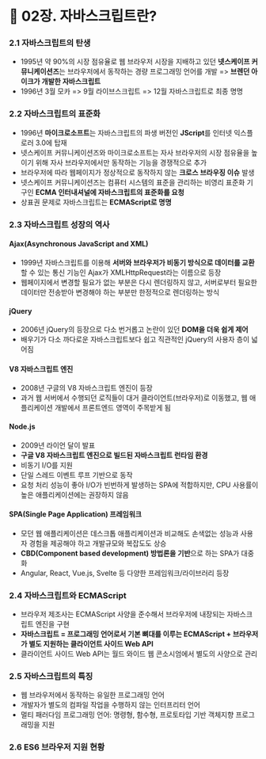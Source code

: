 # 📔 02장. 자바스크립트란?

### 2.1 자바스크립트의 탄생
- 1995년 약 90%의 시장 점유율로 웹 브라우저 시장을 지배하고 있던 **넷스케이프 커뮤니케이션즈**는 브라우저에서 동작하는 경량 프로그래밍 언어를 개발 => **브렌던 아이크가 개발한 자바스크립트**
- 1996년 3월 모카 => 9월 라이브스크립트 => 12월 자바스크립트로 최종 명명


### 2.2 자바스크립트의 표준화
- 1996년 **마이크로소프트**는 자바스크립트의 파생 버전인 **JScript**를 인터넷 익스플로러 3.0에 탑재
- 넷스케이프 커뮤니케이션즈와 마이크로소프트는 자사 브라우저의 시장 점유율을 높이기 위해 자사 브라우저에서만 동작하는 기능을 경쟁적으로 추가
- 브라우저에 따라 웹페이지가 정상적으로 동작하지 않는 **크로스 브라우징 이슈** 발생
- 넷스케이프 커뮤니케이션즈는 컴퓨터 시스템의 표준을 관리하는 비영리 표준화 기구인 **ECMA 인터내셔널에 자바스크립트의 표준화를 요청**
- 상표권 문제로 자바스크립트는 **ECMAScript로 명명**


### 2.3 자바스크립트 성장의 역사
#### Ajax(Asynchronous JavaScript and XML)
- 1999년 자바스크립트를 이용해 **서버와 브라우저가 비동기 방식으로 데이터를 교환**할 수 있는 통신 기능인 Ajax가 XMLHttpRequest라는 이름으로 등장
- 웹페이지에서 변경할 필요가 없는 부분은 다시 렌더링하지 않고, 서버로부터 필요한 데이터만 전송받아 변경해야 하는 부분만 한정적으로 렌더링하는 방식

#### jQuery
- 2006년 jQuery의 등장으로 다소 번거롭고 논란이 있던 **DOM을 더욱 쉽게 제어**
- 배우기가 다소 까다로운 자바스크립트보다 쉽고 직관적인 jQuery의 사용자 층이 넓어짐

#### V8 자바스크립트 엔진
- 2008년 구글의 V8 자바스크립트 엔진이 등장
- 과거 웹 서버에서 수행되던 로직들이 대거 클라이언트(브라우저)로 이동했고, 웹 애플리케이션 개발에서 프론트엔드 영역이 주목받게 됨

#### Node.js
- 2009년 라이언 달이 발표
- **구글 V8 자바스크립트 엔진으로 빌드된 자바스크립트 런타임 환경**
- 비동기 I/O를 지원
- 단일 스레드 이벤트 루프 기반으로 동작
- 요청 처리 성능이 좋아 I/O가 빈번하게 발생하는 SPA에 적합하지만, CPU 사용률이 높은 애플리케이션에는 권장하지 않음

#### SPA(Single Page Application) 프레임워크
- 모던 웹 애플리케이션은 데스크톱 애플리케이션과 비교해도 손색없는 성능과 사용자 경험을 제공해야 하고 개발규모와 복잡도도 상승
- **CBD(Component based development) 방법론을 기반**으로 하는 SPA가 대중화
- Angular, React, Vue.js, Svelte 등 다양한 프레임워크/라이브러리 등장


### 2.4 자바스크립트와 ECMAScript
- 브라우저 제조사는 ECMAScript 사양을 준수해서 브라우저에 내장되는 자바스크립트 엔진을 구현
- **자바스크립트 = 프로그래밍 언어로서 기본 뼈대를 이루는 ECMAScript + 브라우저가 별도 지원하는 클라이언트 사이드 Web API**
- 클라이언트 사이드 Web API는 월드 와이드 웹 콘소시엄에서 별도의 사양으로 관리


### 2.5 자바스크립트의 특징
- 웹 브라우저에서 동작하는 유일한 프로그래밍 언어
- 개발자가 별도의 컴파일 작업을 수행하지 않는 인터프리터 언어
- 멀티 패러다임 프로그래밍 언어: 명령형, 함수형, 프로토타입 기반 객체지향 프로그래밍을 지원


### 2.6 ES6 브라우저 지원 현황
